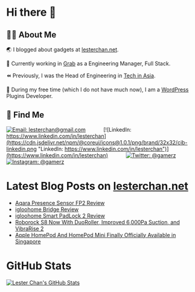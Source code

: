 # Hi there 👋

## 👨‍💻 About Me

🌏 I blogged about gadgets at [lesterchan.net](https://lesterchan.net).

🥞 Currently working in [Grab](https://grab.com) as a Engineering Manager, Full Stack.

⏪ Previously, I was the Head of Engineering in [Tech in Asia](https://www.techinasia.com).

🔌 During my free time (which I do not have much now), I am a [WordPress](https://wordpress.org) Plugins Developer.

## 🔎 Find Me

[![Email: lesterchan@gmail.com](https://cdn.jsdelivr.net/npm/@coreui/icons@1.0.1/png/brand/32x32/cib-gmail.png "Email: lesterchan@gmail.com")](mailto:lesterchan@gmail.com)
&nbsp;&nbsp;&nbsp;&nbsp;&nbsp;&nbsp;&nbsp;&nbsp;&nbsp;&nbsp;
[![LinkedIn: https://www.linkedin.com/in/lesterchan](https://cdn.jsdelivr.net/npm/@coreui/icons@1.0.1/png/brand/32x32/cib-linkedin.png "LinkedIn: https://www.linkedin.com/in/lesterchan")](https://www.linkedin.com/in/lesterchan)
&nbsp;&nbsp;&nbsp;&nbsp;&nbsp;&nbsp;&nbsp;&nbsp;&nbsp;&nbsp;
[![Twitter: @gamerz](https://cdn.jsdelivr.net/npm/@coreui/icons@1.0.1/png/brand/32x32/cib-twitter.png "Twitter: @gamerz")](https://twitter.com/gamerz)
&nbsp;&nbsp;&nbsp;&nbsp;&nbsp;&nbsp;&nbsp;&nbsp;&nbsp;&nbsp;
[![Instagram: @gamerz](https://cdn.jsdelivr.net/npm/@coreui/icons@1.0.1/png/brand/32x32/cib-instagram.png "Instagram: @gamerz")](https://instagram.com/gamerz)

# Latest Blog Posts on [lesterchan.net](https://lesterchan.net)

<!-- BLOG-POST-LIST:START -->
- [Aqara Presence Sensor FP2 Review](https://lesterchan.net/blog/2023/05/02/aqara-presence-sensor-fp2-review/)
- [igloohome Bridge Review](https://lesterchan.net/blog/2023/04/25/igloohome-bridge-review/)
- [igloohome Smart PadLock 2 Review](https://lesterchan.net/blog/2023/04/20/igloohome-smart-padlock-2-review/)
- [Roborock S8 Now With DuoRoller, Improved 6,000Pa Suction, and VibraRise 2](https://lesterchan.net/blog/2023/03/31/roborock-s8-now-with-duoroller-improved-6000pa-suction-and-vibrarise-2/)
- [Apple HomePod And HomePod Mini Finally Officially Available in Singapore](https://lesterchan.net/blog/2023/03/28/apple-homepod-and-homepod-mini-finally-officially-available-in-singapore/)
<!-- BLOG-POST-LIST:END -->

# GitHub Stats

[![Lester Chan's GitHub Stats](https://github-readme-stats.vercel.app/api?username=lesterchan&show_icons=true&private=true&include_all_commits=true "Lester Chan's GitHub Stats")](https://github.com/lesterchan)
